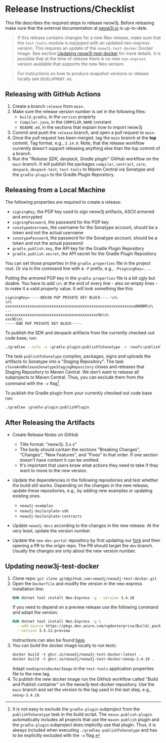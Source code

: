 # Release Instructions/Checklist

This file describes the required steps to release neow3j. Before releasing make sure that the external documentation
at [neow3j.io](https://neow3j.io) is up-to-date.

> If this release contains changes for a new Neo release, make sure that the `test-tools` module is equipped 
> with an updated neo-express version. This requires an update of the `neow3j-test-docker` Docker image. 
> See section [Updating neow3j-test-docker](#updating-neow3j-test-docker) for more details. It is possible that 
> at the time of release there is no new `neo-express` version available that supports the new Neo version. 

> For instructions on how to produce snapshot versions or release locally see `DEVELOPMENT.md`.

## Releasing with GitHub Actions

1. Create a branch `release` from `main`.
2. Make sure the release version number is set in the following files:
   - `build.gradle`, in the `version` property
   - `Compiler.java`, in the `COMPILER_NAME` constant
   - `README.md`, in the sections that explain how to import neow3j
3. Commit and push the `release` branch, and open a pull request to `main`.
4. Once the pull request has been merged, tag the `main` branch at the **top** commit. Tag format, e.g., `3.14.0`. 
   Note, that the release workflow currently doesn't support releasing anything else than the top commit of a branch.
5. Run the "_Release SDK, devpack, Gradle plugin_" GitHub workflow on the `main` branch. It will publish the packages
   `compiler`, `contract`, `core`, `devpack`, `devpack-test`, `test-tools` to Maven Central via Sonatype and the 
   `gradle-plugin` to the Gradle Plugin Repository.

## Releasing from a Local Machine

The following properties are required to create a release:
- `signingKey`, the PGP key used to sign neow3j artifacts, ASCII armored and encrypted
- `signingPassword`, the password for the PGP key
- `sonatypeUsername`, the username for the Sonatype account, should be a token and not the actual username
- `sonatypePassword`, the password for the Sonatype account, should be a token and not the actual password 
- `gradle.publish.key`, the API key for the Gradle Plugin Repository
- `gradle.publish.secret`, the API secret for the Gradle Plugin Repository

You can set those properties in the `gradle.properties` file in the project root. Or via in the command line with a 
`-P` prefix, e.g., `-PsigningKey=...`.

Putting the armored PGP key in the `gradle.properties` file is a bit ugly but doable. You have to add `\n\` at the 
end of every line - also on empty lines - to make it a valid property value. It will look something like this:
```
signingKey=-----BEGIN PGP PRIVATE KEY BLOCK-----\n\
\n\
xxxxxxxxxxxxxxxxxxxxxxxxxxxxxxxxxxxxxxxxxxxxxxxxxxxxxxxxxxa0W8BM\n\
...
xxxxxxxxxxxxxxxxxxxxxxxxxxxxxxxxxxxxxxxxxx9e\n\
xxx9E\n\
-----END PGP PRIVATE KEY BLOCK-----
```

To publish the SDK and devpack artifacts from the currently checked-out code base, run:
```bash
./gradlew --info -x :gradle-plugin:publishToSonatype -x :neofs:publishToSonatype  publishToSonatype closeAndReleaseSonatypeStagingRepository
```
The task `publishToSonatype` compiles, packages, signs and uploads the artifacts to Sonatype into a "Staging
Repository". The task `closeAndReleaseSonatypeStagingRepository` closes and releases that Staging Repository to 
Maven Central. We don't want to release all subprojects to Maven Central. Thus, you can exclude them from the 
command with the `-x` flag[^1].

To publish the Gradle plugin from your currently checked out code base run:
```bash
./gradlew :gradle-plugin:publishPlugin 
```

## After Releasing the Artifacts

- Create Release Notes on GitHub
  - Title format: "neow3j: 3.x.x"
  - The body should contain the sections "Breaking Changes", "Changes", "New Features", and "Fixes" in that order. If
     one section doesn't have content it can be omitted.
  - It's important that users know what actions they need to take if they want to move to the new version.
 
- Update the dependencies in the following repositories and test whether the build still works. Depending on the 
  changes in the new release, update these repositories, e.g., by adding new examples or updating existing ones.
  - `neow3j-examples`
  - `neow3j-boilerplate-sdk`
  - `neow3j-boilerplate-contracts`

- Update `neow3j-docs` according to the changes in the new release. At the very least, update the version number.

- Update the `neo-dev-portal` repository by first updating our [fork](https://github.com/AxLabs/neo-dev-portal) and then
  opening a PR to the origin repo. The PR should target the `dev` branch. Usually the changes are only about the new
  version number.

## Updating neow3j-test-docker

1. Clone repo: `git clone git@github.com:neow3j/neow3j-test-docker.git`
2. Open the `Dockerfile` and modify the version in the neo-express installation line:
   ```dockerfile
   RUN dotnet tool install Neo.Express -g --version 3.4.18
   ```
   If you need to depend on a preview release use the following command and adapt the version:
   ```dockerfile
   RUN dotnet tool install Neo.Express -g \
     --add-source https://pkgs.dev.azure.com/ngdenterprise/Build/_packaging/public/nuget/v3/index.json \
     --version 3.5.11-preview
   ```
   Instructions can also be found [here](https://github.com/neo-project/neo-express#installing-preview-releases).
3. You can build the docker image locally to run tests:
   ```dockerfile
   docker build -t ghcr.io/neow3j/neow3j-test-docker:latest .
   docker build -t ghcr.io/neow3j/neow3j-test-docker:neoxp-3.4.18 . 
   ```
   Adapt `neoExpressDockerImage` in the `test-tools` application properties file to the new tag.
4. To publish the new docker image run the GitHub workflow called "Build and Publish container" on the
   neow3j-test-docker repository. Use the `main` branch and set the version to the tag used in the last step, e.g.,
   `neoxp-3.4.18`.

[^1]: It is not easy to exclude the `gradle-plugin` subproject from the `publishToSonatype` task in the build script.
The `nexus.publish-plugin` automatically includes all projects that use the `maven-publish` plugin and the 
`gradle-plugin` subproject does implicitly use that plugin. Thus, it is always included when executing `./gradlew
publishToSonatype` and has to be explicitly excluded with the `-x` flag.
